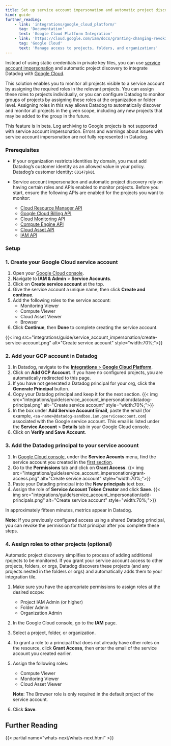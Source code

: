 ```yaml
---
title: Set up service account impersonation and automatic project discovery for Google Cloud
kind: guide
further_reading:
    - link: 'integrations/google_cloud_platform/'
      tag: 'Documentation'
      text: 'Google Cloud Platform Integration'
    - link: 'https://cloud.google.com/iam/docs/granting-changing-revoking-access'
      tag: 'Google Cloud'
      text: 'Manage access to projects, folders, and organizations'
---
```


Instead of using static credentials in private key files, you can use [service account impersonation][1] and automatic project discovery to integrate Datadog with [Google Cloud][2].

This solution enables you to monitor all projects visible to a service account by assigning the required roles in the relevant projects. You can assign these roles to projects individually, or you can configure Datadog to monitor groups of projects by assigning these roles at the organization or folder level. Assigning roles in this way allows Datadog to automatically discover and monitor all projects in the given scope, including any new projects that may be added to the group in the future. 

<div class="alert alert-warning">
This feature is in beta. Log archiving to Google projects is not supported with service account impersonation. Errors and warnings about issues with service account impersonation are not fully represented in Datadog.
</div>

### Prerequisites

* If your organization restricts identities by domain, you must add Datadog’s customer identity as an allowed value in your policy. Datadog’s customer identity: `C0147pk0i`

* Service account impersonation and automatic project discovery rely on having certain roles and APIs enabled to monitor projects. Before you start, ensure the following APIs are enabled for the projects you want to monitor:
  * [Cloud Resource Manager API][3]
  * [Google Cloud Billing API][4]
  * [Cloud Monitoring API][5]
  * [Compute Engine API][6]
  * [Cloud Asset API][7]
  * [IAM API][8]

### Setup

### 1. Create your Google Cloud service account

1. Open your [Google Cloud console][9].
2. Navigate to **IAM & Admin** > **Service Accounts**.
3. Click on **Create service account** at the top.
4. Give the service account a unique name, then click **Create and continue**.
5. Add the following roles to the service account:
   * Monitoring Viewer
   * Compute Viewer
   * Cloud Asset Viewer
   * Browser
6. Click **Continue**, then **Done** to complete creating the service account.

{{< img src="integrations/guide/service_account_impersonation/create-service-account.png" alt="Create service account" style="width:70%;">}}

### 2. Add your GCP account in Datadog

1. In Datadog, navigate to the [**Integrations** > **Google Cloud Platform**][10].
2. Click on **Add GCP Account**. If you have no configured projects, you are automatically redirected to this page.
3. If you have not generated a Datadog principal for your org, click the **Generate Principal** button.
4. Copy your Datadog principal and keep it for the next section.
   {{< img src="integrations/guide/service_account_impersonation/datadog-principal.png" alt="Create service account" style="width:70%;">}}
5. In the box under **Add Service Account Email**, paste the email (for example, `<sa-name>@datadog-sandbox.iam.gserviceaccount.com`) associated with the Google service account. This email is listed under the **Service Account** > **Details** tab in your Google Cloud console.
6. Click on **Verify and Save Account**.

### 3. Add the Datadog principal to your service account

1. In [Google Cloud console][9], under the **Service Acounts** menu, find the service account you created in the [first section](#1-create-your-google-cloud-service-account).
2. Go to the **Permissions** tab and click on **Grant Access**.
   {{< img src="integrations/guide/service_account_impersonation/grant-access.png" alt="Create service account" style="width:70%;">}}
3. Paste your Datading principal into the **New principals** text box.
4. Assign the role of **Service Account Token Creator** and click **Save**.
{{< img src="integrations/guide/service_account_impersonation/add-principals.png" alt="Create service account" style="width:70%;">}}

In approximately fifteen minutes, metrics appear in Datadog.

**Note**: If you previously configured access using a shared Datadog principal, you can revoke the permission for that principal after you complete these steps.

### 4. Assign roles to other projects (optional)

Automatic project discovery simplifies to process of adding additional rpojects to be monitored. If you grant your service account access to other projects, folders, or orgs, Datadog discovers these projects (and any projects nested in the folders or orgs) and automatically adds them to your integration tile.

1. Make sure you have the appropriate permissions to assign roles at the desired scope:
   * Project IAM Admin (or higher)
   * Folder Admin
   * Organization Admin
2. In the Google Cloud console, go to the **IAM** page.
3. Select a project, folder, or organization.
4. To grant a role to a principal that does not already have other roles on the resource, click **Grant Access**, then enter the email of the service account you created earlier.
5. Assign the following roles:
   * Compute Viewer
   * Monitoring Viewer
   * Cloud Asset Viewer


   **Note**: The Browser role is only required in the default project of the service account.
6. Click **Save**.

## Further Reading

{{< partial name="whats-next/whats-next.html" >}}

[1]: https://cloud.google.com/iam/docs/service-account-overview#impersonation
[2]: /integrations/google_cloud_platform/
[3]: https://console.cloud.google.com/apis/library/cloudresourcemanager.googleapis.com
[4]: https://console.cloud.google.com/apis/library/cloudbilling.googleapis.com
[5]: https://console.cloud.google.com/apis/library/monitoring.googleapis.com
[6]: https://console.cloud.google.com/apis/library/compute.googleapis.com
[7]: https://console.cloud.google.com/apis/library/cloudasset.googleapis.com
[8]: https://console.cloud.google.com/apis/library/iam.googleapis.com
[9]: https://console.cloud.google.com/
[10]: https://app.datadoghq.com/integrations/google-cloud-platform

